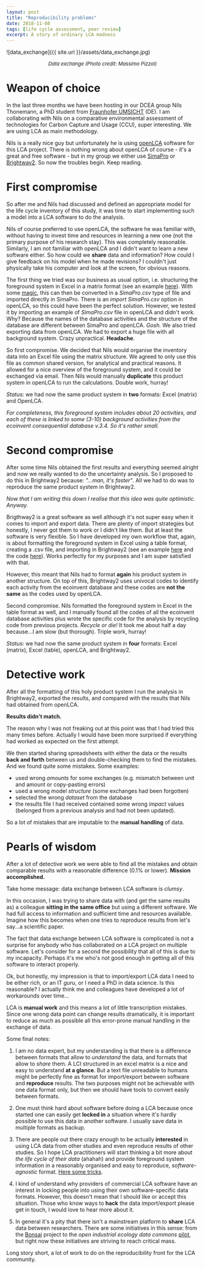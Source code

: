 ```yaml
---
layout: post
title: "Reproducibility problems"
date: 2018-11-08
tags: [life cycle assessment, peer review]
excerpt: A story of ordinary LCA madness
---
```



![data_exchange]({{ site.url }}/assets/data_exchange.jpg)
<center><i><font size="2">Data exchange (Photo credit: Massimo Pizzol)</font></i></center>


# Weapon of choice

In the last three months we have been hosting in our DCEA group Nils Thonemann, a PhD student from [Fraunhofer UMSICHT](https://www.umsicht.fraunhofer.de/en.html) (DE). I am collaborating with Nils on a comparative environmental assessment of technologies for Carbon Capture and Usage (CCU), super interesting. We are using LCA as main methodology. 

Nils is a really nice guy but unfortunately he is using [openLCA](http://www.openlca.org/) software for this LCA project. There is nothing wrong about openLCA of course - it's a great and free software - but in my group we either use [SimaPro](https://simapro.com/) or [Brightway2](https://brightwaylca.org/). So now the troubles begin. Keep reading.

# First compromise

So after me and Nils had discussed and defined an appropriate model for the life cycle inventory of this study, it was time to start implementing such a model into a LCA software to do the analysis. 

Nils of course preferred to use openLCA, the software he was familiar with, without having to invest time and resources in learning a new one (not the primary purpose of his research stay). This was completely reasonable. Similarly, I am not familiar with openLCA and I didn't want to learn a new software either. So how could we **share** data and information? How could I give feedback on his model when he made revisions? I couldn't just physically take his computer and look at the screen, for obvious reasons. 

The first thing we tried was our business as usual option, i.e. structuring the foreground system in Excel in a matrix format (see an example [here](http://moutreach.science/2017/12/01/LCI-reporting.html)). With some [magic](https://github.com/massimopizzol/Simapro-CSV-converter), this can then be converted in a _SimaPro.csv_ type of file and imported directly in SimaPro. There is an _import SimaPro.csv_ option in openLCA, so this could have been the perfect solution. However, we tested it by importing an example of _SimaPro.csv_ file in openLCA and didn't work. Why? Because the names of the database activities and the structure of the database are different between SimaPro and openLCA. _Gosh._ We also tried exporting data from openLCA. We had to export a huge file with all background system. Crazy unpractical. **Headache**.

So first compromise. We decided that Nils would organise the inventory data into an Excel file using the matrix structure. We agreed to only use this file as common shared version, for analytical and practical reasons. It allowed for a nice overview of the foreground system, and it could be exchanged via email. Then Nils would manually **duplicate** this product system in openLCA to run the calculations. Double work, hurray! 

_Status_: we had now the same product system in **two** formats: Excel (matrix) and OpenLCA.

_For completeness, this foreground system includes about 20 activities, and each of these is linked to some (3-10) background activities from the ecoinvent consequential database v.3.4. So it's rather small._

# Second compromise

After some time Nils obtained the first results and everything seemed alright and now we really wanted to do the uncertainty analysis. So I proposed to do this in Brightway2 because: _"...man, it's faster"_. All we had to do was to reproduce the same product system in Brightway2. 

_Now that I am writing this down I realise that this idea was quite optimistic. Anyway._ 

Brigthway2 is a great software as well although it's not super easy when it comes to import and export data. There are plenty of import strategies but honestly, I never got them to work or I didn't like them. But at least the software is very flexible. So I have developed my own workflow that, again, is about formatting the foreground system in Excel using a table format, creating a .csv file, and importing in Brightway2 (see an example [here](https://github.com/massimopizzol/B4B/blob/master/03.3_Excel_import.py) and the code [here](https://github.com/massimopizzol/B4B/blob/master/lci_to_bw2.py)). Works perfectly for my purposes and I am super satisfied with that. 

However, this meant that Nils had to format **again** his product system in another structure. On top of this, Brightway2 uses univocal codes to identify each activity from the ecoinvent database and these codes are **not the same** as the codes used by openLCA. 

Second compromise. Nils formatted the foreground system in Excel in the table format as well, and I manually found all the codes of all the ecoinvent database activities plus wrote the specific code for the analysis by recycling code from previous projects. _Recycle or die!_ It took me about half a day because...I am slow (but thorough). Triple work, hurray! 

_Status_: we had now the same product system in **four** formats: Excel (matrix), Excel (table), openLCA, and Brightway2.


# Detective work

After all the formatting of this holy product system I run the analysis in Brightway2, exported the results, and compared with the results that Nils had obtained from openLCA.

**Results didn't match.** 

The reason why I was not freaking out at this point was that I had tried this many times before. Actually I would have been more surprised if everything had worked as expected on the first attempt. 

We then started sharing spreadsheets with either the data or the results **back and forth** between us and double-checking them to find the mistakes. And we found quite some mistakes. Some examples:

- used wrong _amounts_ for some exchanges (e.g. mismatch between unit and amount or copy-pasting errors)
- used a wrong model _structure_ (some exchanges had been forgotten)
- selected the wrong _dataset_ from the database  
- the results file I had received contained some wrong _impact_ values (belonged from a previous analysis and had not been updated). 

So a lot of mistakes that are imputable to the **manual handling** of data.

# Pearls of wisdom

After a lot of detective work we were able to find all the mistakes and obtain comparable results with a reasonable difference (0.1% or lower). **Mission accomplished.** 

Take home message: data exchange between LCA software is _clumsy_.  

In this occasion, I was trying to share data with (and get the same results as) a colleague **sitting in the same office** but using a different software. We had  full access to information and sufficient time and resources available. Imagine how this becomes when one tries to reproduce results from let's say...a scientific paper.

The fact that data exchange between LCA software is complicated is not a surprise for anybody who has collaborated on a LCA project on multiple software. Let's consider for a second the possibility that all of this is due to my incapacity. Perhaps it's me who's not good enough in getting all of this software to interact properly. 

Ok, but honestly, my impression is that to import/export LCA data I need to be either rich, or an IT _guru_, or I need a PhD in data science. Is this reasonable? I actually think me and colleagues have developed a lot of workarounds over time...

LCA is **manual work** and this means a lot of little transcription mistakes. Since one wrong data point can change results dramatically, it is important to reduce as much as possible all this error-prone manual handling in the exchange of data.

Some final notes:

1. I am no data expert, but my understanding is that there is a difference between formats that allow to _understand_ the data, and formats that allow to _share_ them. A LCI structured in an excel matrix is a nice and easy to understand **at a glance**. But a text file unreadable to humans might be perfectly fine as format for import/export between software and **reproduce** results. The two purposes might not be achievable with one data format only, but then we should have tools to convert easily between formats.

2. One must think hard about software before doing a LCA because once started one can easily get **locked in** a situation where it's hardly possible to use this data in another software. I usually save data in multiple formats as backup.

3. There are people out there crazy enough to be actually **interested** in using LCA data from other studies and even reproduce results of other studies. So I hope LCA practitioners will start thinking a bit more about _the life cycle of their data_ (ahahah) and provide foreground system information in a reasonably organised and easy to reproduce, _software-agnostic_ format. [Here some tricks](http://moutreach.science/2017/12/01/LCI-reporting.html).

4. I kind of understand why providers of commercial LCA software have an interest in locking people into using their own software-specific data formats. However, this doesn't mean that I should like or accept this situation. Those who know ways to **hack** the data import/export please get in touch, I would love to hear more about it.

5. In general it's a pity that there isn't a mainstream platform to **share** LCA data between researchers. There are some initiatives in this sense: from the [Bonsai](https://bonsai.uno/) project to the _open industrial ecology data commons_ [pilot](http://www.database.industrialecology.uni-freiburg.de/), but right now these initiatives are striving to reach critical mass. 

Long story short, a lot of work to do on the reproducibility front for the LCA community.